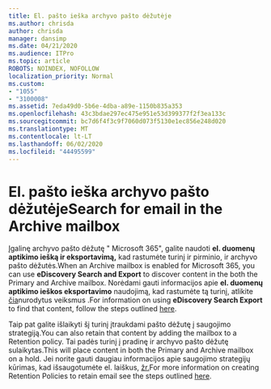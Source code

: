 ```yaml
---
title: El. pašto ieška archyvo pašto dėžutėje
ms.author: chrisda
author: chrisda
manager: dansimp
ms.date: 04/21/2020
ms.audience: ITPro
ms.topic: article
ROBOTS: NOINDEX, NOFOLLOW
localization_priority: Normal
ms.custom:
- "1055"
- "3100008"
ms.assetid: 7eda49d0-5b6e-4dba-a89e-1150b835a353
ms.openlocfilehash: 43c3bdae297ec475e951e53d399377f2f3ea133c
ms.sourcegitcommit: bc7d6f4f3c9f7060d073f5130e1ec856e248d020
ms.translationtype: MT
ms.contentlocale: lt-LT
ms.lasthandoff: 06/02/2020
ms.locfileid: "44495599"
---
```

# <a name="search-for-email-in-the-archive-mailbox"></a><span data-ttu-id="8a829-102">El. pašto ieška archyvo pašto dėžutėje</span><span class="sxs-lookup"><span data-stu-id="8a829-102">Search for email in the Archive mailbox</span></span>

<span data-ttu-id="8a829-103">Įgalinę archyvo pašto dėžutę " Microsoft 365", galite naudoti **el. duomenų aptikimo iešką ir eksportavimą,** kad rastumėte turinį ir pirminio, ir archyvo pašto dėžutės.</span><span class="sxs-lookup"><span data-stu-id="8a829-103">When an Archive mailbox is enabled for Microsoft 365, you can use **eDiscovery Search and Export** to discover content in the both the Primary and Archive mailbox.</span></span> <span data-ttu-id="8a829-104">Norėdami gauti informacijos apie **el. duomenų aptikimo ieškos eksportavimo** naudojimą, kad rastumėte tą turinį, atlikite [čia](https://docs.microsoft.com/microsoft-365/compliance/export-search-results)nurodytus veiksmus .</span><span class="sxs-lookup"><span data-stu-id="8a829-104">For information on using **eDiscovery Search Export** to find that content, follow the steps outlined [here](https://docs.microsoft.com/microsoft-365/compliance/export-search-results).</span></span>
  
<span data-ttu-id="8a829-105">Taip pat galite išlaikyti šį turinį įtraukdami pašto dėžutę į saugojimo strategiją.</span><span class="sxs-lookup"><span data-stu-id="8a829-105">You can also retain that content by adding the mailbox to a Retention policy.</span></span> <span data-ttu-id="8a829-106">Tai padės turinį į pradinę ir archyvo pašto dėžutę sulaikytas.</span><span class="sxs-lookup"><span data-stu-id="8a829-106">This will place content in both the Primary and Archive mailbox on a hold.</span></span> <span data-ttu-id="8a829-107">Jei norite gauti daugiau informacijos apie saugojimo strategijų kūrimas, kad išsaugotumėte el. laiškus, [žr.](https://docs.microsoft.com/microsoft-365/compliance/retention-policies)</span><span class="sxs-lookup"><span data-stu-id="8a829-107">For more information on creating Retention Policies to retain email see the steps outlined [here](https://docs.microsoft.com/microsoft-365/compliance/retention-policies).</span></span>
  